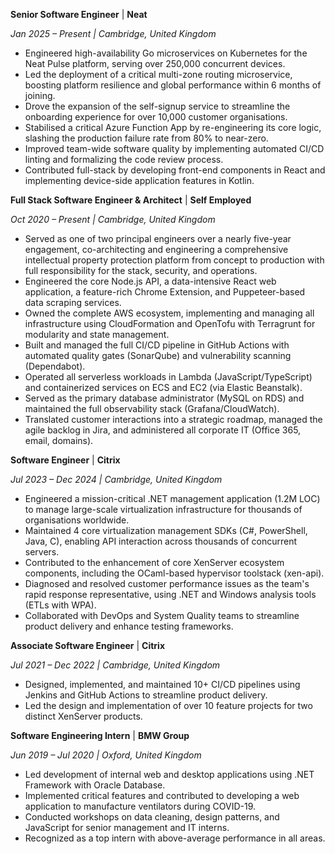 **Senior Software Engineer** | **Neat**

*Jan 2025 – Present | Cambridge, United Kingdom*
- Engineered high-availability Go microservices on Kubernetes for the Neat Pulse platform, serving over 250,000 concurrent devices.
- Led the deployment of a critical multi-zone routing microservice, boosting platform resilience and global performance within 6 months of joining.
- Drove the expansion of the self-signup service to streamline the onboarding experience for over 10,000 customer organisations.
- Stabilised a critical Azure Function App by re-engineering its core logic, slashing the production failure rate from 80% to near-zero.
- Improved team-wide software quality by implementing automated CI/CD linting and formalizing the code review process.
- Contributed full-stack by developing front-end components in React and implementing device-side application features in Kotlin.

**Full Stack Software Engineer & Architect** | **Self Employed**

*Oct 2020 – Present | Cambridge, United Kingdom*
- Served as one of two principal engineers over a nearly five-year engagement, co-architecting and engineering a comprehensive intellectual property protection platform from concept to production with full responsibility for the stack, security, and operations.
- Engineered the core Node.js API, a data-intensive React web application, a feature-rich Chrome Extension, and Puppeteer-based data scraping services.
- Owned the complete AWS ecosystem, implementing and managing all infrastructure using CloudFormation and OpenTofu with Terragrunt for modularity and state management.
- Built and managed the full CI/CD pipeline in GitHub Actions with automated quality gates (SonarQube) and vulnerability scanning (Dependabot).
- Operated all serverless workloads in Lambda (JavaScript/TypeScript) and containerized services on ECS and EC2 (via Elastic Beanstalk).
- Served as the primary database administrator (MySQL on RDS) and maintained the full observability stack (Grafana/CloudWatch).
- Translated customer interactions into a strategic roadmap, managed the agile backlog in Jira, and administered all corporate IT (Office 365, email, domains).

**Software Engineer** | **Citrix**

*Jul 2023 – Dec 2024 | Cambridge, United Kingdom*
- Engineered a mission-critical .NET management application (1.2M LOC) to manage large-scale virtualization infrastructure for thousands of organisations worldwide.
- Maintained 4 core virtualization management SDKs (C#, PowerShell, Java, C), enabling API interaction across thousands of concurrent servers.
- Contributed to the enhancement of core XenServer ecosystem components, including the OCaml-based hypervisor toolstack (xen-api).
- Diagnosed and resolved customer performance issues as the team's rapid response representative, using .NET and Windows analysis tools (ETLs with WPA).
- Collaborated with DevOps and System Quality teams to streamline product delivery and enhance testing frameworks.

**Associate Software Engineer** | **Citrix**

*Jul 2021 – Dec 2022 | Cambridge, United Kingdom*
- Designed, implemented, and maintained 10+ CI/CD pipelines using Jenkins and GitHub Actions to streamline product delivery.
- Led the design and implementation of over 10 feature projects for two distinct XenServer products.

**Software Engineering Intern** | **BMW Group**

*Jun 2019 – Jul 2020 | Oxford, United Kingdom*
- Led development of internal web and desktop applications using .NET Framework with Oracle Database.
- Implemented critical features and contributed to developing a web application to manufacture ventilators during COVID-19.
- Conducted workshops on data cleaning, design patterns, and JavaScript for senior management and IT interns.
- Recognized as a top intern with above-average performance in all areas.
